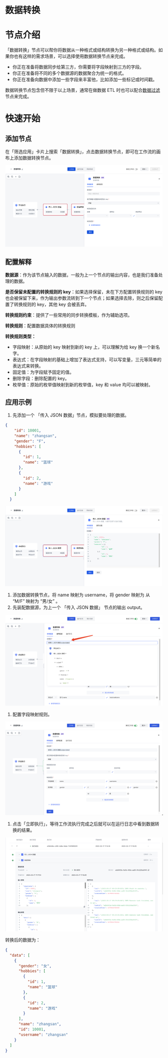 # 数据转换

# 节点介绍

「数据转换」节点可以帮你将数据从一种格式或结构转换为另一种格式或结构。如果你也有这样的需求场景，可以选择使用数据转换节点来完成。

- 你正在准备将数据同步给第三方，你需要将字段映射到三方的字段。
- 你正在准备将不同的多个数据源的数据聚合为统一的格式。
- 你正在准备向数据中添加一些字段来丰富他，比如添加一些标记或时间戳。

数据转换节点包含但不限于以上场景，通常在做数据 ETL 时也可以配合[数据过滤](https://steamory.feishu.cn/wiki/wikcnYVzh5ARbSi4qrrDtUWSkCd)节点来完成。

# 快速开始

## 添加节点

在「筛选应用」卡片上搜索「数据转换」，点击数据转换节点，即可在工作流的画布上添加数据转换节点。

![](../static/boxcnhE6SGcFR12uc26nj2cCVCb.png)

## 配置解释

<strong>数据源</strong>：作为该节点输入的数据，一般为上一个节点的输出内容，也是我们准备处理的数据。

<strong>是否保留未配置的转换</strong><strong>规则</strong><strong>的 key</strong>：如果选择保留，未在下方配置转换规则的 key 也会被保留下来，作为输出参数流转到下一个节点；如果选择去除，则之后保留配置了转换规则的 key，其他 key 会被丢弃。

<strong>转换</strong><strong>规则</strong><strong>约束</strong>：提供了一些常用的同步转换模板，作为辅助选项。

<strong>转换</strong><strong>规则</strong>：配置数据具体的转换规则

<strong>转换</strong><strong>规则</strong><strong>类型：</strong>

- 字段映射：从原始的 key 映射到新的 key 上，可以理解为给 key 换一个新名字。
- 表达式：在字段映射的基础上增加了表达式支持，可以写变量，三元等简单的表达式来转换。
- 固定值：为字段赋予固定的值。
- 删除字段：删除配置的 key。
- 枚举值：原始的枚举值映射到新的枚举值，key 和 value 均可以被映射。

## 应用示例

1. 先添加一个 「传入 JSON 数据」节点，模拟要处理的数据。

```json
{
    "id": 10001,
    "name": "zhangsan",
    "gender": "F",
    "hobbies": [
      {
        "id": 1,
        "name": "篮球"
      },
      {
        "id": 2,
        "name": "游戏"
      }
    ]
  }
```

![](../static/boxcnJmQ6QouNAkwCoVu3fNVJKb.png)

1. 添加数据转换节点，将 name 映射为 username，将 gender 映射为 从 “M/F” 映射为 “男/女” 。
2. 先装配数据源，为上一个 「传入 JSON 数据」 节点的输出 output。

![](../static/boxcn95QAlYlUrGfcYcqKHbb90e.png)

1. 配置字段映射规则。

![](../static/boxcnCbBjrmVnKdBfeJnypmMZYg.png)

1. 点击「立即执行」，等待工作流执行完成之后就可以在运行日志中看到数据转换的结果。

![](../static/boxcnGokRdYPWX9RgL2WgrtO46g.png)

转换后的数据为：

```json
{
  "data": [
    {
      "gender": "女",
      "hobbies": [
        {
          "id": 1,
          "name": "篮球"
        },
        {
          "id": 2,
          "name": "游戏"
        }
      ],
      "name": "zhangsan",
      "id": 10001,
      "username": "zhangsan"
    }
  ]
}
```
